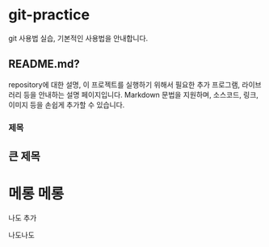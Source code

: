 # git-practice
git 사용법 실습, 기본적인 사용법을 안내합니다.

## README.md?

repository에 대한 설명, 이 프로젝트를 실행하기 위해서 필요한 추가 프로그램, 라이브러리 등을 안내하는 설명 페이지입니다.
Markdown 문법을 지원하며, 소스코드, 링크, 이미지 등을 손쉽게 추가할 수 있습니다.

### 제목

## 큰 제목

# 메롱 메롱

나도 추가

나도나도